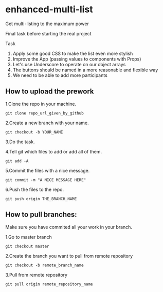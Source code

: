 # enhanced-multi-list
Get multi-listing to the maximum power


Final task before starting the real project

Task

   1. Apply some good CSS to make the list even more stylish
   2. Improve the App (passing values to components with Props)
   3. Let's use Underscore to operate on our object arrays
   5. The buttons should be named in a more reasonable and flexible way
   6. We need to be able to add more participants
    

How to upload the prework
--------------------------
1.Clone the repo in your machine.
```
git clone repo_url_given_by_github
```
2.Create a new branch with your name.
```
git checkout -b YOUR_NAME
``` 
3.Do the task.

4.Tell git which files to add or add all of them.
```
git add -A
```
5.Commit the files with a nice message.
```
git commit -m "A NICE MESSAGE HERE"
```
6.Push the files to the repo.
```
git push origin THE_BRANCH_NAME
```

How to pull branches:
---------------------
Make sure you have commited all your work in your branch.

1.Go to master branch
```
git checkout master
```
2.Create the branch you want to pull from remote repository
```
git checkout -b remote_branch_name
```
3.Pull from remote repository
```
git pull origin remote_repository_name
```
